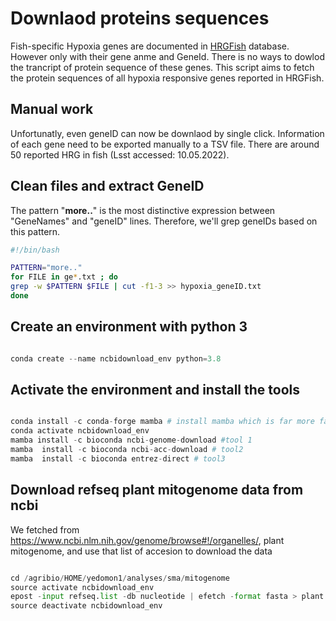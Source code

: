 
# Downlaod proteins sequences 

Fish-specific Hypoxia genes are documented in [HRGFish](https://mail.nbfgr.res.in/HRGFish/index.php) database.
However only with their gene anme and GeneId. There is no ways to dowlod the trancript of protein sequence of these genes.
This script aims to fetch the protein sequences of all hypoxia responsive genes reported in HRGFish.

## Manual work
Unfortunatly, even geneID can now be downlaod by single click. Information of each gene need to be exported manually to a TSV file.
There are around 50 reported HRG in fish (Lsst accessed: 10.05.2022).

## Clean files and extract GeneID
The pattern "**more..**" is the most distinctive expression between "GeneNames" and "geneID" lines. Therefore, we'll grep geneIDs based on this pattern.
```bash
#!/bin/bash

PATTERN="more.."
for FILE in ge*.txt ; do
grep -w $PATTERN $FILE | cut -f1-3 >> hypoxia_geneID.txt
done
```

## Create an environment with python 3

```python

conda create --name ncbidownload_env python=3.8

```




## Activate the environment and install the tools

```python

conda install -c conda-forge mamba # install mamba which is far more fasta thana conda
conda activate ncbidownload_env 
mamba install -c bioconda ncbi-genome-download #tool 1
mamba  install -c bioconda ncbi-acc-download # tool2
mamba  install -c bioconda entrez-direct # tool3

```



## Download refseq plant mitogenome data from ncbi

We fetched from https://www.ncbi.nlm.nih.gov/genome/browse#!/organelles/, plant mitogenome, and use that list of accesion to download the data


```python

cd /agribio/HOME/yedomon1/analyses/sma/mitogenome
source activate ncbidownload_env
epost -input refseq.list -db nucleotide | efetch -format fasta > plant.mito.refseq.fasta 
source deactivate ncbidownload_env
